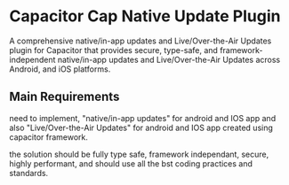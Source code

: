 # Capacitor Cap Native Update Plugin

A comprehensive native/in-app updates and Live/Over-the-Air Updates plugin for Capacitor that provides secure, type-safe, and framework-independent native/in-app updates and Live/Over-the-Air Updates across Android, and iOS platforms.

## Main Requirements

need to implement, "native/in-app updates" for android and IOS app and also "Live/Over-the-Air Updates" for android and IOS app created using capacitor framework.

the solution should be fully type safe, framework independant, secure, highly performant, and should use all the bst coding practices and standards.
